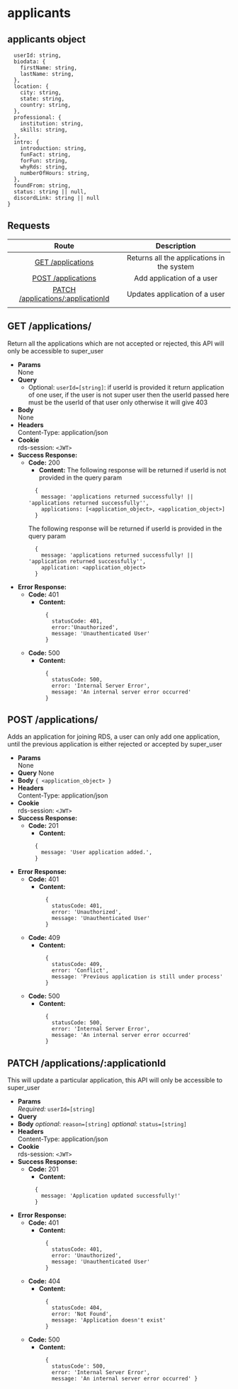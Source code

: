 # applicants

## applicants object

```{
  userId: string,
  biodata: {
    firstName: string,
    lastName: string,
  },
  location: {
    city: string,
    state: string,
    country: string,
  },
  professional: {
    institution: string,
    skills: string,
  },
  intro: {
    introduction: string,
    funFact: string,
    forFun: string,
    whyRds: string,
    numberOfHours: string,
  },
  foundFrom: string,
  status: string || null,
  discordLink: string || null
}
```

## **Requests**

|                         Route                          |             Description              |
| :----------------------------------------------------: | :----------------------------------: |
|                [GET /applications](#get-applications)                |   Returns all the applications in the system   |
|  [POST /applications](#post-applications)   |    Add application of a user    |
|       [PATCH /applications/:applicationId](#patch-applicationsapplicationid)       |   Updates application of a user   |
|        |

## **GET /applications/**

Return all the applications which are not accepted or rejected, this API will only be accessible to super_user

- **Params**  
  None
- **Query** 
    - Optional: `userId=[string]`: if userId is provided it return application of one user, if the user is not super user then the userId passed here must be the userId of that user only otherwise it will give 403
- **Body**  
  None
- **Headers**  
  Content-Type: application/json
- **Cookie**  
  rds-session: `<JWT>`
- **Success Response:**
  - **Code:** 200
    - **Content:**
    The following response will be returned if userId is not provided in the query param 
    ```
      { 
        message: 'applications returned successfully! || 'applications returned successfully'',
        applications: [<application_object>, <application_object>]
      }
    ```
    The following response will be returned if userId is provided in the query param 
    ```
      { 
        message: 'applications returned successfully! || 'application returned successfully'',
        application: <application_object>
      }
    ```
- **Error Response:**
  - **Code:** 401
    - **Content:**
      ```
        { 
          statusCode: 401,
          error:'Unauthorized',
          message: 'Unauthenticated User'
        }
      ```
  - **Code:** 500
    - **Content:**
      ```
        { 
          statusCode: 500,
          error: 'Internal Server Error', 
          message: 'An internal server error occurred' 
        }
      ```

## **POST /applications/**

Adds an application for joining RDS, a user can only add one application, until the previous application is either rejected or accepted by super_user

- **Params**  
  None
- **Query** 
  None
- **Body** `{ <application_object> }`
- **Headers**  
  Content-Type: application/json
- **Cookie**  
  rds-session: `<JWT>`
- **Success Response:**
  - **Code:** 201
    - **Content:**
    ```
      { 
        message: 'User application added.',
      }
    ```
- **Error Response:**
  - **Code:** 401
    - **Content:**
      ```
        { 
          statusCode: 401,
          error: 'Unauthorized',
          message: 'Unauthenticated User' 
        }
      ```
  - **Code:** 409
    - **Content:**
      ```
        { 
          statusCode: 409, 
          error: 'Conflict',
          message: 'Previous application is still under process' 
        }
      ```
  - **Code:** 500
    - **Content:**
      ```
        { 
          statusCode: 500,
          error: 'Internal Server Error',
          message: 'An internal server error occurred' 
        }
      ```



## **PATCH /applications/:applicationId**

This will update a particular application, this API will only be accessible to super_user

- **Params**  
  _Required:_ `userId=[string]`
- **Query** 
- **Body**
  _optional_: `reason=[string]`
  _optional_: `status=[string]`
- **Headers**  
  Content-Type: application/json
- **Cookie**  
  rds-session: `<JWT>`
- **Success Response:**
  - **Code:** 201
    - **Content:**
    ```
      { 
        message: 'Application updated successfully!' 
      }
    ```
- **Error Response:**
  - **Code:** 401
    - **Content:**
      ```
        { 
          statusCode: 401,
          error: 'Unauthorized',
          message: 'Unauthenticated User' 
        }
      ```
  - **Code:** 404
    - **Content:**
      ```
        {
          statusCode: 404,
          error: 'Not Found',
          message: 'Application doesn't exist' 
        }
      ```
  - **Code:** 500
    - **Content:**
      ```
        { 
          statusCode': 500,
          error: 'Internal Server Error',
          message: 'An internal server error occurred' }
      ```